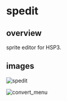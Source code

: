 # spedit

## overview

sprite editor  for HSP3.

## images

![spedit](https://user-images.githubusercontent.com/5597377/123058411-c2247a80-d443-11eb-94e5-608b7becc73b.png)

![convert_menu](https://user-images.githubusercontent.com/5597377/131601102-8b97766f-d1e2-4f0b-9148-90aa75e56145.png)

